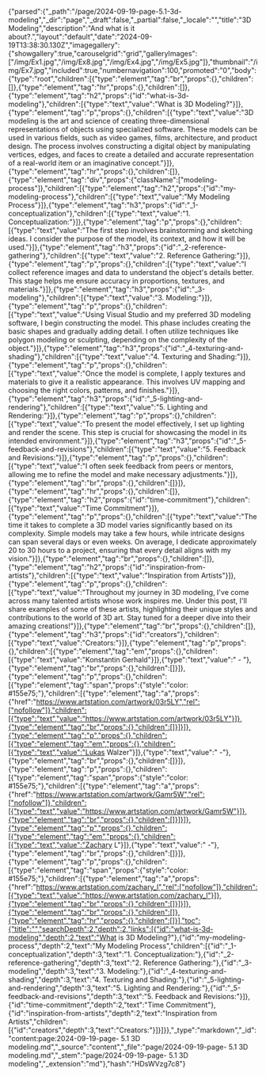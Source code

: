 {"parsed":{"_path":"/page/2024-09-19-page-5.1-3d-modeling","_dir":"page","_draft":false,"_partial":false,"_locale":"","title":"3D Modeling","description":"And what is it about?.","layout":"default","date":"2024-09-19T13:38:30.130Z","imagegallery":{"showgallery":true,"carouselgrid":"grid","galleryImages":["/img/Ex1.jpg","/img/Ex8.jpg","/img/Ex4.jpg","/img/Ex5.jpg"]},"thumbnail":"/img/Ex7.jpg","included":true,"numbernavigation":100,"promoted":"0","body":{"type":"root","children":[{"type":"element","tag":"br","props":{},"children":[]},{"type":"element","tag":"hr","props":{},"children":[]},{"type":"element","tag":"h2","props":{"id":"what-is-3d-modeling"},"children":[{"type":"text","value":"What is 3D Modeling?"}]},{"type":"element","tag":"p","props":{},"children":[{"type":"text","value":"3D modeling is the art and science of creating three-dimensional representations of objects using specialized software. These models can be used in various fields, such as video games, films, architecture, and product design. The process involves constructing a digital object by manipulating vertices, edges, and faces to create a detailed and accurate representation of a real-world item or an imaginative concept."}]},{"type":"element","tag":"hr","props":{},"children":[]},{"type":"element","tag":"div","props":{"className":["modeling-process"]},"children":[{"type":"element","tag":"h2","props":{"id":"my-modeling-process"},"children":[{"type":"text","value":"My Modeling Process"}]},{"type":"element","tag":"h3","props":{"id":"_1-conceptualization"},"children":[{"type":"text","value":"1. Conceptualization:"}]},{"type":"element","tag":"p","props":{},"children":[{"type":"text","value":"The first step involves brainstorming and sketching ideas. I consider the purpose of the model, its context, and how it will be used."}]},{"type":"element","tag":"h3","props":{"id":"_2-reference-gathering"},"children":[{"type":"text","value":"2. Reference Gathering:"}]},{"type":"element","tag":"p","props":{},"children":[{"type":"text","value":"I collect reference images and data to understand the object's details better. This stage helps me ensure accuracy in proportions, textures, and materials."}]},{"type":"element","tag":"h3","props":{"id":"_3-modeling"},"children":[{"type":"text","value":"3. Modeling:"}]},{"type":"element","tag":"p","props":{},"children":[{"type":"text","value":"Using Visual Studio and my preferred 3D modeling software, I begin constructing the model. This phase includes creating the basic shapes and gradually adding detail. I often utilize techniques like polygon modeling or sculpting, depending on the complexity of the object."}]},{"type":"element","tag":"h3","props":{"id":"_4-texturing-and-shading"},"children":[{"type":"text","value":"4. Texturing and Shading:"}]},{"type":"element","tag":"p","props":{},"children":[{"type":"text","value":"Once the model is complete, I apply textures and materials to give it a realistic appearance. This involves UV mapping and choosing the right colors, patterns, and finishes."}]},{"type":"element","tag":"h3","props":{"id":"_5-lighting-and-rendering"},"children":[{"type":"text","value":"5. Lighting and Rendering:"}]},{"type":"element","tag":"p","props":{},"children":[{"type":"text","value":"To present the model effectively, I set up lighting and render the scene. This step is crucial for showcasing the model in its intended environment."}]},{"type":"element","tag":"h3","props":{"id":"_5-feedback-and-revisions"},"children":[{"type":"text","value":"5. Feedback and Revisions:"}]},{"type":"element","tag":"p","props":{},"children":[{"type":"text","value":"I often seek feedback from peers or mentors, allowing me to refine the model and make necessary adjustments."}]},{"type":"element","tag":"br","props":{},"children":[]}]},{"type":"element","tag":"hr","props":{},"children":[]},{"type":"element","tag":"h2","props":{"id":"time-commitment"},"children":[{"type":"text","value":"Time Commitment"}]},{"type":"element","tag":"p","props":{},"children":[{"type":"text","value":"The time it takes to complete a 3D model varies significantly based on its complexity. Simple models may take a few hours, while intricate designs can span several days or even weeks. On average, I dedicate approximately 20 to 30 hours to a project, ensuring that every detail aligns with my vision."}]},{"type":"element","tag":"br","props":{},"children":[]},{"type":"element","tag":"h2","props":{"id":"inspiration-from-artists"},"children":[{"type":"text","value":"Inspiration from Artists"}]},{"type":"element","tag":"p","props":{},"children":[{"type":"text","value":"Throughout my journey in 3D modeling, I've come across many talented artists whose work inspires me. Under this post, I'll share examples of some of these artists, highlighting their unique styles and contributions to the world of 3D art. Stay tuned for a deeper dive into their amazing creations!"}]},{"type":"element","tag":"br","props":{},"children":[]},{"type":"element","tag":"h3","props":{"id":"creators"},"children":[{"type":"text","value":"Creators:"}]},{"type":"element","tag":"p","props":{},"children":[{"type":"element","tag":"em","props":{},"children":[{"type":"text","value":"Konstantin Gerhald"}]},{"type":"text","value":" - "},{"type":"element","tag":"br","props":{},"children":[]}]},{"type":"element","tag":"p","props":{},"children":[{"type":"element","tag":"span","props":{"style":"color: #155e75;"},"children":[{"type":"element","tag":"a","props":{"href":"https://www.artstation.com/artwork/03r5LY","rel":["nofollow"]},"children":[{"type":"text","value":"https://www.artstation.com/artwork/03r5LY"}]},{"type":"element","tag":"br","props":{},"children":[]}]}]},{"type":"element","tag":"p","props":{},"children":[{"type":"element","tag":"em","props":{},"children":[{"type":"text","value":"Lukas Walzer"}]},{"type":"text","value":" -"},{"type":"element","tag":"br","props":{},"children":[]}]},{"type":"element","tag":"p","props":{},"children":[{"type":"element","tag":"span","props":{"style":"color: #155e75;"},"children":[{"type":"element","tag":"a","props":{"href":"https://www.artstation.com/artwork/Gamr5W","rel":["nofollow"]},"children":[{"type":"text","value":"https://www.artstation.com/artwork/Gamr5W"}]},{"type":"element","tag":"br","props":{},"children":[]}]}]},{"type":"element","tag":"p","props":{},"children":[{"type":"element","tag":"em","props":{},"children":[{"type":"text","value":"Zachary L"}]},{"type":"text","value":" -"},{"type":"element","tag":"br","props":{},"children":[]}]},{"type":"element","tag":"p","props":{},"children":[{"type":"element","tag":"span","props":{"style":"color: #155e75;"},"children":[{"type":"element","tag":"a","props":{"href":"https://www.artstation.com/zachary_l","rel":["nofollow"]},"children":[{"type":"text","value":"https://www.artstation.com/zachary_l"}]},{"type":"element","tag":"br","props":{},"children":[]}]}]},{"type":"element","tag":"br","props":{},"children":[]},{"type":"element","tag":"hr","props":{},"children":[]}],"toc":{"title":"","searchDepth":2,"depth":2,"links":[{"id":"what-is-3d-modeling","depth":2,"text":"What is 3D Modeling?"},{"id":"my-modeling-process","depth":2,"text":"My Modeling Process","children":[{"id":"_1-conceptualization","depth":3,"text":"1. Conceptualization:"},{"id":"_2-reference-gathering","depth":3,"text":"2. Reference Gathering:"},{"id":"_3-modeling","depth":3,"text":"3. Modeling:"},{"id":"_4-texturing-and-shading","depth":3,"text":"4. Texturing and Shading:"},{"id":"_5-lighting-and-rendering","depth":3,"text":"5. Lighting and Rendering:"},{"id":"_5-feedback-and-revisions","depth":3,"text":"5. Feedback and Revisions:"}]},{"id":"time-commitment","depth":2,"text":"Time Commitment"},{"id":"inspiration-from-artists","depth":2,"text":"Inspiration from Artists","children":[{"id":"creators","depth":3,"text":"Creators:"}]}]}},"_type":"markdown","_id":"content:page:2024-09-19-page- 5.1 3D modeling.md","_source":"content","_file":"page/2024-09-19-page- 5.1 3D modeling.md","_stem":"page/2024-09-19-page- 5.1 3D modeling","_extension":"md"},"hash":"HDsWVzg7c8"}